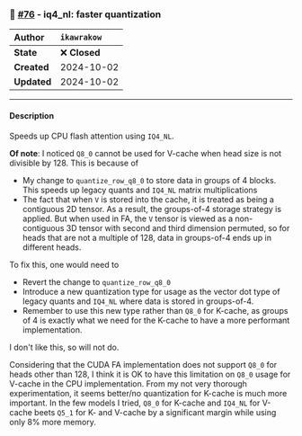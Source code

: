 ### 🔀 [#76](https://github.com/ikawrakow/ik_llama.cpp/pull/76) - iq4_nl: faster quantization

| **Author** | `ikawrakow` |
| :--- | :--- |
| **State** | ❌ **Closed** |
| **Created** | 2024-10-02 |
| **Updated** | 2024-10-02 |

---

#### Description

Speeds up CPU flash attention using `IQ4_NL`.

**Of note**: I noticed `Q8_0` cannot be used for V-cache when head size is not divisible by 128. This is because of
* My change to `quantize_row_q8_0` to store data in groups of 4 blocks. This speeds up legacy quants and `IQ4_NL` matrix multiplications
* The fact that when `V` is stored into the cache, it is treated as being a contiguous 2D tensor. As a result, the groups-of-4 storage strategy is applied. But when used in FA, the `V` tensor is viewed as a non-contiguous 3D tensor with second and third dimension permuted, so for heads that are not a multiple of 128, data in groups-of-4 ends up in different heads. 

To fix this, one would need to
* Revert the change to `quantize_row_q8_0`
* Introduce a new quantization type for usage as the vector dot type of legacy quants and `IQ4_NL` where data is stored in groups-of-4.
* Remember to use this new type rather than `Q8_0` for K-cache, as groups of 4 is exactly  what we need for the K-cache to have a more performant implementation.

I don't like this, so will not do.

Considering that the CUDA FA implementation does not support `Q8_0` for heads other than 128, I think it is OK to have this limitation on `Q8_0` usage for V-cache in the CPU implementation. From my not very thorough experimentation, it seems better/no quantization for K-cache is much more important. In the few models I tried, `Q8_0` for K-cache and `IQ4_NL` for V-cache beets `Q5_1` for K- and V-cache by a significant margin while using only 8% more memory.